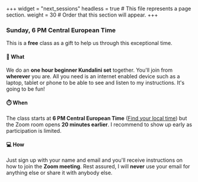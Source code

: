 +++
widget = "next_sessions"
headless = true  # This file represents a page section.
weight = 30  # Order that this section will appear.
+++

### Sunday, 6 PM Central European Time

This is a **free** class as a gift to help us through this exceptional time.

####  🎉  What

We do an **one hour beginner Kundalini set** together. You'll join from **wherever** you are. All you need is an internet enabled device such as a laptop, tablet or phone to be able to see and listen to my instructions. It's going to be fun!

#### ⏱️ When

The class starts at **6 PM Central European Time** ([Find your local time](https://savvytime.com/converter/ca-san-francisco-to-ny-new-york-city-germany-berlin-singapore-singapore/apr-26-2020/3pm)) but the Zoom room opens **20 minutes earlier**. I recommend to show up early as participation is limited.

#### 💻 How

Just sign up with your name and email and you'll receive instructions on how to join the **Zoom meeting**. Rest assured, I will **never** use your email for anything else or share it with anybody else.
